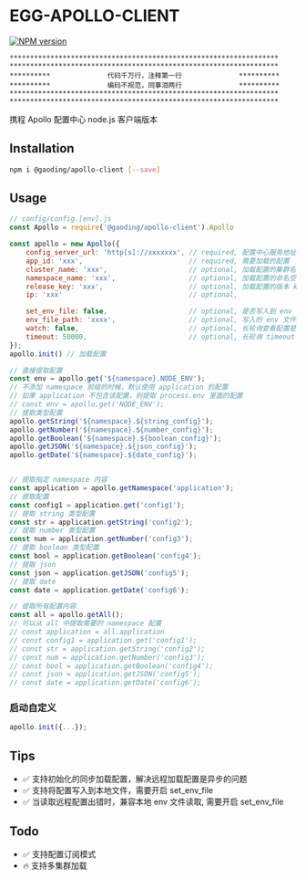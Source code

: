 # EGG-APOLLO-CLIENT
[![NPM version][npm-image]][npm-url]

[npm-image]: https://img.shields.io/npm/v/@gaoding/apollo-client.svg?style=flat-square
[npm-url]: https://npmjs.org/package/@gaoding/apollo-client

    ******************************************************************
    ******************************************************************
    **********              代码千万行，注释第一行              **********
    **********              编码不规范，同事泪两行              **********
    ******************************************************************
    ******************************************************************

携程 Apollo 配置中心 node.js 客户端版本

## Installation
```bash
npm i @gaoding/apollo-client [--save]
```

## Usage

```js
// config/config.[env].js
const Apollo = require('@gaoding/apollo-client').Apollo

const apollo = new Apollo({
    config_server_url: 'http[s]://xxxxxxx', // required, 配置中心服务地址
    app_id: 'xxx',                          // required, 需要加载的配置
    cluster_name: 'xxx',                    // optional, 加载配置的集群名称, default: 'default'
    namespace_name: 'xxx',                  // optional, 加载配置的命名空间, default: 'application'
    release_key: 'xxx',                     // optional, 加载配置的版本 key, default: ''
    ip: 'xxx'                               // optional,

    set_env_file: false,                    // optional, 是否写入到 env 文件, default: false
    env_file_path: 'xxxx',                  // optional, 写入的 env 文件路径, default: ${app.baseDir}/.env.apollo
    watch: false,                           // optional, 长轮询查看配置是否更新, default: false
    timeout: 50000,                         // optional, 长轮询 timeout 设置，默认 50000
});
apollo.init() // 加载配置
```

```js
// 直接提取配置
const env = apollo.get('${namespace}.NODE_ENV');
// 不添加 namespace 前缀的时候，默认使用 application 的配置
// 如果 application 不包含该配置，则提取 process.env 里面的配置
// const env = apollo.get('NODE_ENV');
// 提取类型配置
apollo.getString('${namespace}.${string_config}');
apollo.getNumber('${namespace}.${number_config}');
apollo.getBoolean('${namespace}.${boolean_config}');
apollo.getJSON('${namespace}.${json_config}');
apollo.getDate('${namespace}.${date_config}');


// 提取指定 namespace 内容
const application = apollo.getNamespace('application');
// 提取配置
const config1 = application.get('config1');
// 提取 string 类型配置
const str = application.getString('config2');
// 提取 number 类型配置
const num = application.getNumber('config3');
// 提取 boolean 类型配置
const bool = application.getBoolean('config4');
// 提取 json
const json = application.getJSON('config5');
// 提取 date
const date = application.getDate('config6');

// 提取所有配置内容
const all = apollo.getAll();
// 可以从 all 中提取需要的 namespace 配置
// const application = all.application
// const config1 = application.get('config1');
// const str = application.getString('config2');
// const num = application.getNumber('config3');
// const bool = application.getBoolean('config4');
// const json = application.getJSON('config5');
// const date = application.getDate('config6');
```

### 启动自定义
```js
apollo.init({...});
```

## Tips
- ✅ 支持初始化的同步加载配置，解决远程加载配置是异步的问题
- ✅ 支持将配置写入到本地文件，需要开启 set_env_file
- ✅ 当读取远程配置出错时，兼容本地 env 文件读取, 需要开启 set_env_file

## Todo
- ✅ 支持配置订阅模式
- 🔥 支持多集群加载
